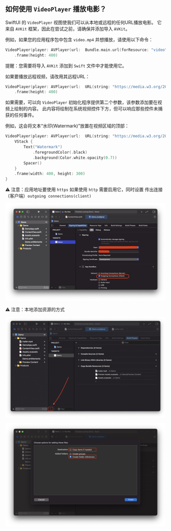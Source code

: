 如何使用 `VideoPlayer` 播放电影？
---

SwiftUI 的 `VideoPlayer` 视图使我们可以从本地或远程的任何URL播放电影。 它来自 `AVKit` 框架，因此在尝试之前，请确保并添加导入 `AVKit`。

例如，如果您的应用程序包中包含 `video.mp4` 并想播放，请使用以下命令：

```swift
VideoPlayer(player: AVPlayer(url:  Bundle.main.url(forResource: "video", withExtension: "mp4")!))
    .frame(height: 400)
```

提醒：您需要将导入 `AVKit` 添加到 `Swift` 文件中才能使用它。

如果要播放远程视频，请改用其远程URL：

```swift
VideoPlayer(player: AVPlayer(url:  URL(string: "https://media.w3.org/2010/05/sintel/trailer.mp4")!))
    .frame(height: 400)
```

如果需要，可以向 `VideoPlayer` 初始化程序提供第二个参数，该参数添加要在视频上绘制的内容。 此内容将绘制在系统视频控件下方，但可以响应那些控件未捕获的任何事件。

例如，这会将文本“水印(Watermark)”放置在视频区域的顶部：

```swift
VideoPlayer(player: AVPlayer(url:  URL(string: "https://media.w3.org/2010/05/sintel/trailer.mp4")!)) {
    VStack {
        Text("Watermark")
            .foregroundColor(.black)
            .background(Color.white.opacity(0.7))
        Spacer()
    }
    .frame(width: 400, height: 300)
}
```

⚠️ 注意：应用地址要使用 `https` 如果使用 `http` 需要启用它，同时设置 传出连接（客户端）`outgoing connections(client)`

![](imgs/1.png)

⚠️ 注意：本地添加资源的方式

![](imgs/2.png)

![](imgs/3.png)